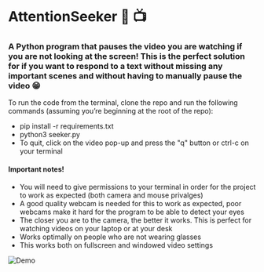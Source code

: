 # AttentionSeeker 👀 📺

### A Python program that pauses the video you are watching if you are not looking at the screen! This is the perfect solution for if you want to respond to a text without missing any important scenes and without having to manually pause the video 😁 

To run the code from the terminal, clone the repo and run the following commands (assuming you’re beginning at the root of the repo):
- pip install -r requirements.txt
- python3 seeker.py
- To quit, click on the video pop-up and press the "q" button or ctrl-c on your terminal






#### Important notes!
- You will need to give permissions to your terminal in order for the project to work as expected (both camera and mouse privalges)
- A good quality webcam is needed for this to work as expected, poor webcams make it hard for the program to be able to detect your eyes
- The closer you are to the camera, the better it works. This is perfect for watching videos on your laptop or at your desk
- Works optimally on people who are not wearing glasses
- This works both on fullscreen and windowed video settings

![Demo]("https://media3.giphy.com/media/QVOfyeG7A1ZaxkVzZp/giphy.gif")
